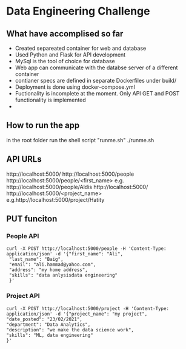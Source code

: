 # Data Engineering Challenge

## What have accomplised so far
- Created separeated container for web and database 
- Used Python and Flask for API development
- MySql is the tool of choice for database
- Web app can communicate with the databse server of a different container
- contianer specs are defined in separate Dockerfiles under build/
- Deployment is done using docker-compose.yml
- Fuctionality is incomplete at the moment. Only API GET and POST functionality is implemented
- 

## How to run the app
in the root folder run the shell script "runme.sh"
./runme.sh

## API URLs
http://localhost:5000/
http://localhost:5000/people
http://localhost:5000/people/<first_name> e.g. http://localhost:5000/people/Aldis
http://localhost:5000/
http://localhost:5000/<project_name> e.g.http://localhost:5000/project/Hatity

## PUT funciton
### People API
```
curl -X POST http://localhost:5000/people -H 'Content-Type: application/json' -d '{"first_name": "Ali",
 "last_name": "Baig",
 "email": "ali.hammad@yahoo.com",
 "address": "my home address",
 "skills": "data anlysisdata engineering"
 }'
```
### Project API
```
curl -X POST http://localhost:5000/project -H 'Content-Type: application/json' -d '{"project_name": "my project",
"date_posted": "23/02/2021",
"department": "Data Analytics",
"description": "we make the data science work",
"skills": "ML, data engineering"
}'
```

